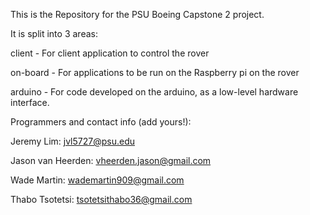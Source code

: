 This is the Repository for the PSU Boeing Capstone 2 project. 

It is split into 3 areas:

client - For client application to control the rover

on-board - For applications to be run on the Raspberry pi on the rover

arduino - For code developed on the arduino, as a low-level hardware interface.

Programmers and contact info (add yours!):

Jeremy Lim: jvl5727@psu.edu

Jason van Heerden: vheerden.jason@gmail.com

Wade Martin: wademartin909@gmail.com

Thabo Tsotetsi: tsotetsithabo36@gmail.com
